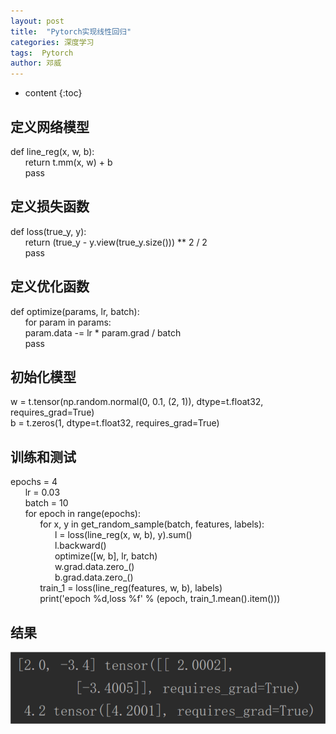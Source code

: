 ```yaml
---
layout: post
title:  "Pytorch实现线性回归"
categories: 深度学习
tags:  Pytorch
author: 邓威
---
```


* content
{:toc}

## 定义网络模型
def line_reg(x, w, b):  
&nbsp;&nbsp;&nbsp;&nbsp;&nbsp;&nbsp;return t.mm(x, w) + b  
&nbsp;&nbsp;&nbsp;&nbsp;&nbsp;&nbsp;pass  
    
## 定义损失函数
def loss(true_y, y):  
&nbsp;&nbsp;&nbsp;&nbsp;&nbsp;&nbsp;return (true_y - y.view(true_y.size())) ** 2 / 2  
&nbsp;&nbsp;&nbsp;&nbsp;&nbsp;&nbsp;pass  
    
## 定义优化函数
def optimize(params, lr, batch):  
&nbsp;&nbsp;&nbsp;&nbsp;&nbsp;&nbsp;for param in params:  
&nbsp;&nbsp;&nbsp;&nbsp;&nbsp;&nbsp;param.data -= lr * param.grad / batch  
&nbsp;&nbsp;&nbsp;&nbsp;&nbsp;&nbsp;pass  
    
## 初始化模型
w = t.tensor(np.random.normal(0, 0.1, (2, 1)), dtype=t.float32, requires_grad=True)  
b = t.zeros(1, dtype=t.float32, requires_grad=True)  

## 训练和测试
epochs = 4  
&nbsp;&nbsp;&nbsp;&nbsp;&nbsp;&nbsp;lr = 0.03  
&nbsp;&nbsp;&nbsp;&nbsp;&nbsp;&nbsp;batch = 10  
&nbsp;&nbsp;&nbsp;&nbsp;&nbsp;&nbsp;for epoch in range(epochs):  
&nbsp;&nbsp;&nbsp;&nbsp;&nbsp;&nbsp;&nbsp;&nbsp;&nbsp;&nbsp;&nbsp;&nbsp;for x, y in get_random_sample(batch, features, labels):  
&nbsp;&nbsp;&nbsp;&nbsp;&nbsp;&nbsp;&nbsp;&nbsp;&nbsp;&nbsp;&nbsp;&nbsp;&nbsp;&nbsp;&nbsp;&nbsp;&nbsp;&nbsp;l = loss(line_reg(x, w, b), y).sum()  
&nbsp;&nbsp;&nbsp;&nbsp;&nbsp;&nbsp;&nbsp;&nbsp;&nbsp;&nbsp;&nbsp;&nbsp;&nbsp;&nbsp;&nbsp;&nbsp;&nbsp;&nbsp;l.backward()  
&nbsp;&nbsp;&nbsp;&nbsp;&nbsp;&nbsp;&nbsp;&nbsp;&nbsp;&nbsp;&nbsp;&nbsp;&nbsp;&nbsp;&nbsp;&nbsp;&nbsp;&nbsp;optimize([w, b], lr, batch)  
&nbsp;&nbsp;&nbsp;&nbsp;&nbsp;&nbsp;&nbsp;&nbsp;&nbsp;&nbsp;&nbsp;&nbsp;&nbsp;&nbsp;&nbsp;&nbsp;&nbsp;&nbsp;w.grad.data.zero_()  
&nbsp;&nbsp;&nbsp;&nbsp;&nbsp;&nbsp;&nbsp;&nbsp;&nbsp;&nbsp;&nbsp;&nbsp;&nbsp;&nbsp;&nbsp;&nbsp;&nbsp;&nbsp;b.grad.data.zero_()  
&nbsp;&nbsp;&nbsp;&nbsp;&nbsp;&nbsp;&nbsp;&nbsp;&nbsp;&nbsp;&nbsp;&nbsp;train_1 = loss(line_reg(features, w, b), labels)  
&nbsp;&nbsp;&nbsp;&nbsp;&nbsp;&nbsp;&nbsp;&nbsp;&nbsp;&nbsp;&nbsp;&nbsp;print('epoch %d,loss %f' % (epoch, train_1.mean().item()))  
## 结果
![Image Text](https://github.com/WillTeng/WillTeng.github.io/raw/master/img/lesson1.png)
